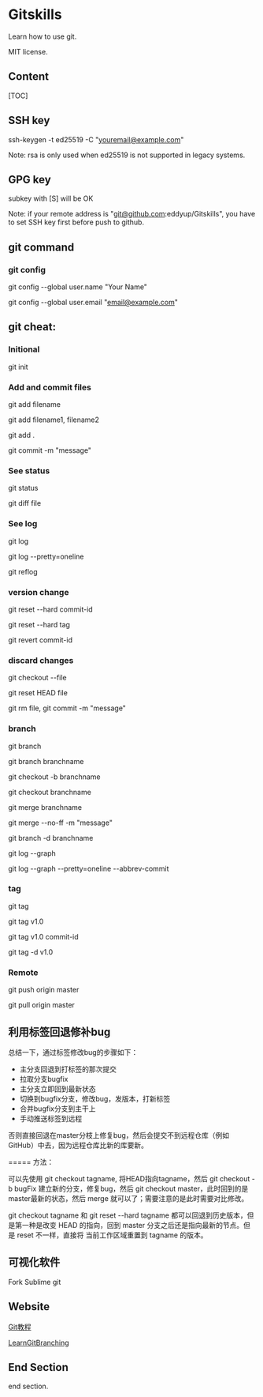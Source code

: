 # Gitskills
Learn how to use git.

MIT license.

## Content
[TOC]

## SSH key

ssh-keygen -t ed25519 -C "youremail@example.com"

Note: rsa is only used when ed25519 is not supported in legacy systems.

## GPG key

subkey with [S] will be OK

Note: if your remote address is "git@github.com:eddyup/Gitskills", you have to set SSH key first before push to github.

## git command

### git config
 git config --global user.name "Your Name"

 git config --global user.email "email@example.com"

## git cheat:

### Initional
git init

### Add and commit files
git add filename

git add filename1, filename2

git add .


git commit -m "message"

### See status

git status

git diff file

### See log
git log

git log --pretty=oneline

git reflog

### version change
git reset --hard commit-id

git reset --hard tag

git revert commit-id

### discard changes
git checkout --file

git reset HEAD file

git rm file, git commit -m "message"

### branch
git branch

git branch branchname

git checkout -b branchname

git checkout branchname

git merge branchname

git merge --no-ff -m "message"

git branch -d branchname

git log --graph

git log --graph --pretty=oneline --abbrev-commit

### tag
git tag

git tag v1.0

git tag v1.0 commit-id

git tag -d v1.0

### Remote 

git push origin master

git pull origin master

## 利用标签回退修补bug

总结一下，通过标签修改bug的步骤如下：

- 主分支回退到打标签的那次提交
- 拉取分支bugfix
- 主分支立即回到最新状态
- 切换到bugfix分支，修改bug，发版本，打新标签
- 合并bugfix分支到主干上
- 手动推送标签到远程

否则直接回退在master分枝上修复bug，然后会提交不到远程仓库（例如 GitHub）中去，因为远程仓库比新的库要新。

=====
方法：

可以先使用 git checkout tagname, 将HEAD指向tagname，然后 git checkout -b bugFix 建立新的分支，修复bug，然后 git checkout master，此时回到的是master最新的状态，然后 merge 就可以了；需要注意的是此时需要对比修改。

git checkout tagname 和 git reset --hard tagname 都可以回退到历史版本，但是第一种是改变 HEAD 的指向，回到 master 分支之后还是指向最新的节点。但是 reset 不一样，直接将 当前工作区域重置到 tagname 的版本。

## 可视化软件
Fork
Sublime git

## Website

[Git教程](https://www.liaoxuefeng.com/wiki/0013739516305929606dd18361248578c67b8067c8c017b000)

[LearnGitBranching](https://learngitbranching.js.org/)

## End Section

end section.

